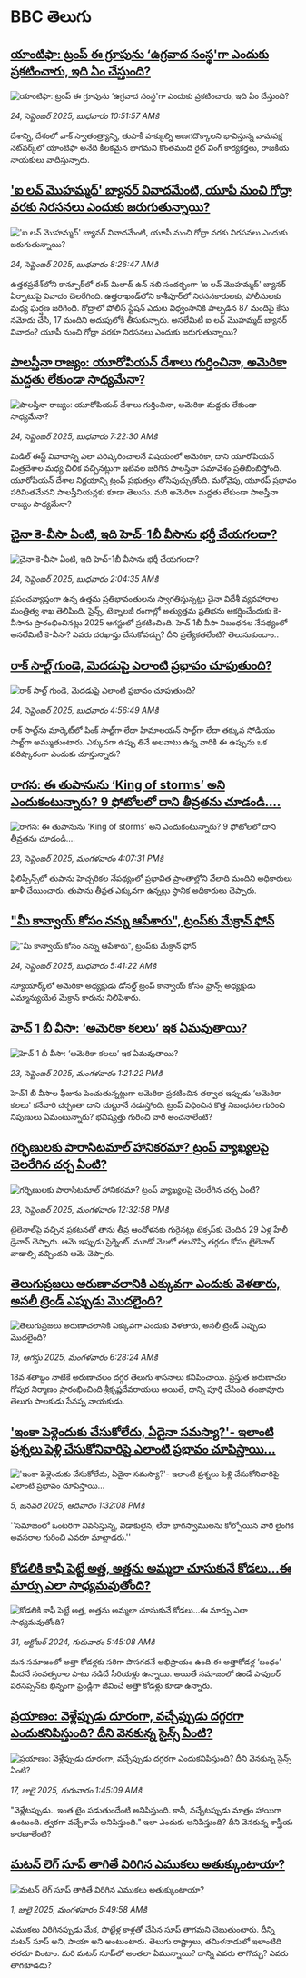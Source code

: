 # BBC తెలుగు## [యాంటిఫా: ట్రంప్ ఈ గ్రూపును ‘ఉగ్రవాద సంస్థ'గా ఎందుకు ప్రకటించారు, ఇది ఏం చేస్తుంది?](https://www.bbc.com/telugu/articles/cy9n8qgeqy9o?at_medium=RSS&at_campaign=rss?at_campaign=githubrss)![యాంటిఫా: ట్రంప్ ఈ గ్రూపును ‘ఉగ్రవాద సంస్థ'గా ఎందుకు ప్రకటించారు, ఇది ఏం చేస్తుంది?](https://ichef.bbci.co.uk/ace/ws/240/cpsprodpb/1adf/live/88ed78f0-94f8-11f0-84c8-99de564f0440.jpg)_24, సెప్టెంబర్ 2025, బుధవారం 10:51:57 AMకి_దేశాన్ని, దేశంలో వాక్ స్వాతంత్ర్యాన్ని, తుపాకీ హక్కుల్ని అణగదొక్కాలని భావిస్తున్న వామపక్ష నెట్‌వర్క్‌లో యాంటిఫా అనేది కీలకమైన భాగమని కొంతమంది రైట్ వింగ్ కార్యకర్తలు, రాజకీయ నాయకులు వాదిస్తున్నారు.## ['ఐ లవ్ మొహమ్మద్' బ్యానర్ వివాదమేంటి, యూపీ నుంచి గోద్రా వరకు నిరసనలు ఎందుకు జరుగుతున్నాయి? ](https://www.bbc.com/telugu/articles/c3w57ev72qwo?at_medium=RSS&at_campaign=rss?at_campaign=githubrss)!['ఐ లవ్ మొహమ్మద్' బ్యానర్ వివాదమేంటి, యూపీ నుంచి గోద్రా వరకు నిరసనలు ఎందుకు జరుగుతున్నాయి? ](https://ichef.bbci.co.uk/ace/ws/240/cpsprodpb/f81b/live/b71add50-9906-11f0-928c-71dbb8619e94.jpg)_24, సెప్టెంబర్ 2025, బుధవారం 8:26:47 AMకి_ఉత్తరప్రదేశ్‌లోని కాన్పూర్‌లో ఈద్ మిలాద్ ఉన్ నబి సందర్భంగా 'ఐ లవ్ మొహమ్మద్' బ్యానర్ ఏర్పాటుపై వివాదం చెలరేగింది. ఉత్తరాఖండ్‌లోని కాశీపూర్‌లో నిరసనకారులకు, పోలీసులకు మధ్య ఘర్షణ జరిగింది. గోద్రాలో పోలీస్ స్టేషన్ ఎదుట విధ్వంసానికి పాల్పడిన 87 మందిపై కేసు నమోదు చేసి, 17 మందిని అదుపులోకి తీసుకున్నారు. అసలేమిటీ ఐ లవ్ మొహమ్మద్ బ్యానర్ వివాదం? యూపీ నుంచి గోద్రా వరకూ నిరసనలు ఎందుకు జరుగుతున్నాయి?## [పాలస్తీనా రాజ్యం: యూరోపియన్ దేశాలు గుర్తించినా, అమెరికా మద్దతు లేకుండా సాధ్యమేనా?](https://www.bbc.com/telugu/articles/cvg0d8znzl9o?at_medium=RSS&at_campaign=rss?at_campaign=githubrss)![పాలస్తీనా రాజ్యం: యూరోపియన్ దేశాలు గుర్తించినా, అమెరికా మద్దతు లేకుండా సాధ్యమేనా?](https://ichef.bbci.co.uk/ace/standard/240/cpsprodpb/3507/live/7847ed90-9918-11f0-858a-a904eacbef23.jpg)_24, సెప్టెంబర్ 2025, బుధవారం 7:22:30 AMకి_మిడిల్ ఈస్ట్ వివాదాన్ని ఎలా పరిష్కరించాలనే విషయంలో అమెరికా, దాని యూరోపియన్ మిత్రదేశాల మధ్య చీలిక వచ్చినట్లుగా ఇటీవల జరిగిన పాలస్తీనా సమావేశం ప్రతిబింబిస్తోంది. యూరోపియన్ దేశాల నిర్ణయాన్ని ట్రంప్ ప్రభుత్వం తోసిపుచ్చుతోంది. మరోవైపు, యూరప్ ప్రభావం పరిమితమేనని పాలస్తీనియన్లకు కూడా తెలుసు. మరి అమెరికా మద్దతు లేకుండా పాలస్తీనా రాజ్యం సాధ్యమేనా?## [చైనా కె-వీసా ఏంటి, ఇది హెచ్‌-1బీ వీసాను భర్తీ చేయగలదా? ](https://www.bbc.com/telugu/articles/c701jdg64e2o?at_medium=RSS&at_campaign=rss?at_campaign=githubrss)![చైనా కె-వీసా ఏంటి, ఇది హెచ్‌-1బీ వీసాను భర్తీ చేయగలదా? ](https://ichef.bbci.co.uk/ace/ws/240/cpsprodpb/b89c/live/92e3fb20-989c-11f0-858a-a904eacbef23.jpg)_24, సెప్టెంబర్ 2025, బుధవారం 2:04:35 AMకి_ప్రపంచవ్యాప్తంగా ఉన్న ఉత్తమ ప్రతిభావంతులను స్వాగతిస్తున్నట్లు చైనా విదేశీ వ్యవహారాల మంత్రిత్వ శాఖ తెలిపింది. సైన్స్, టెక్నాలజీ రంగాల్లో అత్యుత్తమ ప్రతిభను ఆకర్షించేందుకు కె-వీసాను ప్రారంభించినట్లు 2025 ఆగస్టులో ప్రకటించింది. హెచ్‌ 1బీ వీసా నిబంధనల నేపథ్యంలో అసలేమిటీ కె-వీసా? ఎవరు దరఖాస్తు చేసుకోవచ్చు? దీని ప్రత్యేకతలేంటి? తెలుసుకుందాం..## [రాక్ సాల్ట్ గుండె, మెదడుపై ఎలాంటి ప్రభావం చూపుతుంది?](https://www.bbc.com/telugu/articles/c80gglzj7rdo?at_medium=RSS&at_campaign=rss?at_campaign=githubrss)![రాక్ సాల్ట్ గుండె, మెదడుపై ఎలాంటి ప్రభావం చూపుతుంది?](https://ichef.bbci.co.uk/ace/ws/240/cpsprodpb/d230/live/82aba710-9646-11f0-9cf6-cbf3e73ce2b9.jpg)_24, సెప్టెంబర్ 2025, బుధవారం 4:56:49 AMకి_రాక్ సాల్ట్‌ను మార్కెట్‌లో పింక్ సాల్ట్‌గా లేదా హిమాలయన్ సాల్ట్‌గా లేదా తక్కువ సోడియం సాల్ట్‌గా అమ్ముతుంటారు. ఎక్కువగా ఉప్పు తినే అలవాటు ఉన్న వారికి ఈ ఉప్పును ఒక పరిష్కారంగా ఎందుకు చూస్తున్నారు?## [రాగస: ఈ తుపానును ‘King of storms’ అని ఎందుకంటున్నారు? 9 ఫోటోలలో దాని తీవ్రతను చూడండి....](https://www.bbc.com/telugu/articles/c20epd8zlzvo?at_medium=RSS&at_campaign=rss?at_campaign=githubrss)![రాగస: ఈ తుపానును ‘King of storms’ అని ఎందుకంటున్నారు? 9 ఫోటోలలో దాని తీవ్రతను చూడండి....](https://ichef.bbci.co.uk/ace/standard/240/cpsprodpb/da97/live/d2fe4c10-9897-11f0-af62-91486a511a31.jpg)_23, సెప్టెంబర్ 2025, మంగళవారం 4:07:31 PMకి_ఫిలిప్పీన్స్‌లో తుపాను హెచ్చరికల నేపథ్యంలో ప్రభావిత ప్రాంతాల్లోని వేలాది మందిని అధికారులు ఖాళీ చేయించారు. 
తుపాను తీవ్రత ఎక్కువగా ఉన్నట్లు స్థానిక అధికారులు చెప్పారు.## ["మీ కాన్వాయ్ కోసం నన్ను ఆపేశారు", ట్రంప్‌కు మేక్రాన్ ఫోన్](https://www.bbc.com/telugu/articles/cy4j7p4pe2lo?at_medium=RSS&at_campaign=rss?at_campaign=githubrss)!["మీ కాన్వాయ్ కోసం నన్ను ఆపేశారు", ట్రంప్‌కు మేక్రాన్ ఫోన్](https://ichef.bbci.co.uk/ace/ws/240/cpsprodpb/7577/live/53f8fca0-9908-11f0-af62-91486a511a31.jpg)_24, సెప్టెంబర్ 2025, బుధవారం 5:41:22 AMకి_న్యూయార్క్‌లో అమెరికా అధ్యక్షుడు డోనల్డ్ ట్రంప్ కాన్వాయ్ కోసం ఫ్రాన్స్ అధ్యక్షుడు ఎమ్మాన్యుయేల్ మేక్రాన్ కారును నిలిపేశారు.## [హెచ్ 1 బీ వీసా: ‘అమెరికా కలలు’ ఇక ఏమవుతాయి?](https://www.bbc.com/telugu/articles/crrjep1eyvko?at_medium=RSS&at_campaign=rss?at_campaign=githubrss)![హెచ్ 1 బీ వీసా: ‘అమెరికా కలలు’ ఇక ఏమవుతాయి?](https://ichef.bbci.co.uk/ace/ws/240/cpsprodpb/00d2/live/d6edb5e0-986f-11f0-af62-91486a511a31.jpg)_23, సెప్టెంబర్ 2025, మంగళవారం 1:21:22 PMకి_హెచ్1 బీ వీసాల ఫీజును పెంచుతున్నట్లుగా అమెరికా ప్రకటించిన తర్వాత ఇప్పుడు ‘అమెరికా కలలు' కనేవారి చర్చంతా దాని చుట్టూనే నడుస్తోంది. ట్రంప్ విధించిన కొత్త నిబంధనల గురించి నిపుణులు ఏమంటున్నారు? భవిష్యత్తు గురించి వారి అంచనాలేంటి?## [గర్భిణులకు పారాసిటమాల్ హానికరమా? ట్రంప్ వ్యాఖ్యలపై చెలరేగిన చర్చ ఏంటి?](https://www.bbc.com/telugu/articles/c4gkwy829yro?at_medium=RSS&at_campaign=rss?at_campaign=githubrss)![గర్భిణులకు పారాసిటమాల్ హానికరమా? ట్రంప్ వ్యాఖ్యలపై చెలరేగిన చర్చ ఏంటి?](https://ichef.bbci.co.uk/ace/standard/240/cpsprodpb/fc0f/live/25d280f0-987a-11f0-928c-71dbb8619e94.jpg)_23, సెప్టెంబర్ 2025, మంగళవారం 12:32:58 PMకి_టైలెనాల్‌పై వచ్చిన ప్రకటనతో తాను తీవ్ర ఆందోళనకు గురైనట్లు టెక్సస్‌కు చెందిన 29 ఏళ్ల హేలీ డ్రెనాన్ చెప్పారు. ఆమె ఇప్పుడు ప్రెగ్నెంట్. మూడో నెలలో తలనొప్పి తగ్గడం కోసం టైలెనాల్ వాడాల్సి వచ్చిందని ఆమె చెప్పారు.## [తెలుగుప్రజలు అరుణాచలానికి ఎక్కువగా ఎందుకు వెళతారు, అసలీ ట్రెండ్ ఎప్పుడు మొదలైంది? ](https://www.bbc.com/telugu/articles/c8jp32zrzxpo?at_medium=RSS&at_campaign=rss?at_campaign=githubrss)![తెలుగుప్రజలు అరుణాచలానికి ఎక్కువగా ఎందుకు వెళతారు, అసలీ ట్రెండ్ ఎప్పుడు మొదలైంది? ](https://ichef.bbci.co.uk/ace/ws/240/cpsprodpb/cf2d/live/01932bf0-7d85-11f0-98a0-956f61945264.jpg)_19, ఆగస్టు 2025, మంగళవారం 6:28:24 AMకి_18వ శతాబ్దం నాటికే అరుణాచలం దగ్గర తెలుగు శాసనాలు కనిపించాయి. ప్రస్తుత అరుణాచల గోపుర నిర్మాణం ప్రారంభించింది శ్రీకృష్ణదేవరాయలు అయితే, దాన్ని పూర్తి చేసింది తంజావూరు తెలుగు పాలకుడు సేవప్ప నాయకుడు.## ['ఇంకా పెళ్లెందుకు చేసుకోలేదు, ఏదైనా సమస్యా?'- ఇలాంటి ప్రశ్నలు పెళ్లి చేసుకోనివారిపై ఎలాంటి ప్రభావం చూపిస్తాయి... ](https://www.bbc.com/telugu/articles/cgq1w3lz7yyo?at_medium=RSS&at_campaign=rss?at_campaign=githubrss)!['ఇంకా పెళ్లెందుకు చేసుకోలేదు, ఏదైనా సమస్యా?'- ఇలాంటి ప్రశ్నలు పెళ్లి చేసుకోనివారిపై ఎలాంటి ప్రభావం చూపిస్తాయి... ](https://ichef.bbci.co.uk/ace/ws/240/cpsprodpb/f6de/live/72c94a60-cb3e-11ef-87df-d575b9a434a4.jpg)_5, జనవరి 2025, ఆదివారం 1:32:08 PMకి_''సమాజంలో ఒంటరిగా నివసిస్తున్న, విడాకులైన, లేదా భాగస్వాములను కోల్పోయిన వారి లైంగిక అవసరాల గురించి ఎవరూ మాట్లాడరు.''## [కోడలికి కాఫీ పెట్టే అత్త, అత్తను అమ్మలా చూసుకునే కోడలు...ఈ మార్పు ఎలా సాధ్యమవుతోంది?](https://www.bbc.com/telugu/articles/c1l41zl8el2o?at_medium=RSS&at_campaign=rss?at_campaign=githubrss)![కోడలికి కాఫీ పెట్టే అత్త, అత్తను అమ్మలా చూసుకునే కోడలు...ఈ మార్పు ఎలా సాధ్యమవుతోంది?](https://ichef.bbci.co.uk/ace/ws/240/cpsprodpb/2b61/live/9176a6d0-8b0e-11ef-a81b-b1eda9741da3.jpg)_31, అక్టోబర్ 2024, గురువారం 5:45:08 AMకి_మన సమాజంలో అత్తా కోడళ్లకు సరిగా పొసగదనే అభిప్రాయం ఉంది.ఈ అత్తాకోడళ్ల ‘బంధం’ మీదనే సంవత్సరాల పాటు నడిచే సీరియళ్లు ఉన్నాయి. అయితే సమాజంలో ఉండే పాపులర్ పరసెప్సన్‌కు భిన్నంగా ఫ్రెండ్లీగా జీవించే అత్తా కోడళ్లు కూడా ఉన్నారు.## [ప్రయాణం: వెళ్లేప్పుడు దూరంగా, వచ్చేప్పుడు దగ్గరగా ఎందుకనిపిస్తుంది? దీని వెనకున్న సైన్స్ ఏంటి?](https://www.bbc.com/telugu/articles/c0l4y727n1jo?at_medium=RSS&at_campaign=rss?at_campaign=githubrss)![ప్రయాణం: వెళ్లేప్పుడు దూరంగా, వచ్చేప్పుడు దగ్గరగా ఎందుకనిపిస్తుంది? దీని వెనకున్న సైన్స్ ఏంటి?](https://ichef.bbci.co.uk/ace/ws/240/cpsprodpb/054c/live/6957c010-62b0-11f0-8e78-11023c48a856.png)_17, జులై 2025, గురువారం 1:45:09 AMకి_"వెళ్లేటప్పుడు.. ఇంత టైం పడుతుందేంటి అనిపిస్తుంది. కానీ, వచ్చేటప్పుడు మాత్రం హాయిగా ఉంటుంది. త్వరగా వచ్చేశామే అనిపిస్తుంది." ఇలా ఎందుకు అనిపిస్తుంది? దీని వెనకున్న శాస్త్రీయ కారణాలేంటి?## [మటన్ లెగ్ సూప్ తాగితే విరిగిన ఎముకలు అతుక్కుంటాయా?](https://www.bbc.com/telugu/articles/c0l4g92j8kzo?at_medium=RSS&at_campaign=rss?at_campaign=githubrss)![మటన్ లెగ్ సూప్ తాగితే విరిగిన ఎముకలు అతుక్కుంటాయా?](https://ichef.bbci.co.uk/ace/ws/240/cpsprodpb/b31e/live/cce532c0-6d41-11f0-9462-bb509dc78127.jpg)_1, జులై 2025, మంగళవారం 5:49:58 AMకి_ఎముకలు విరిగినప్పుడు మేక, పొట్టేళ్ల కాళ్లతో చేసిన సూప్ తాగమని చెబుతుంటారు. దీన్ని మటన్ సూప్ అని, పాయా అని అంటుంటారు. తెలుగు రాష్ట్రాలు, తమిళనాడులో ఇలాంటిది తరచూ వింటాం. మరి మటన్ సూప్‌లో అంతలా ఏమున్నాయి? దాన్ని ఎవరు తాగొచ్చు? ఎవరు తాగకూడదు?